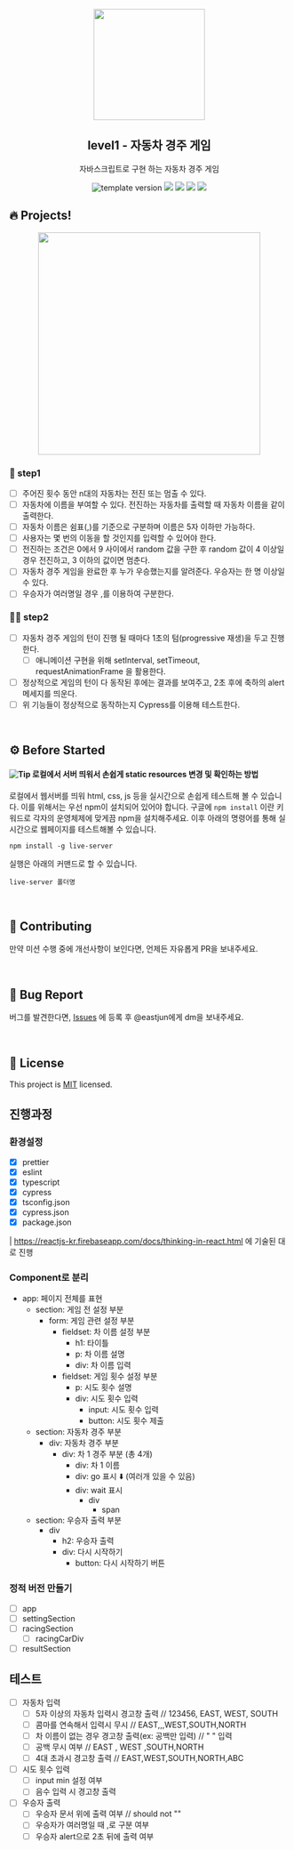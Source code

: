 <p align="middle" >
  <img width="200px;" src="https://user-images.githubusercontent.com/50367798/106415730-2645a280-6493-11eb-876c-ef7172652261.png"/>
</p>
<h2 align="middle">level1 - 자동차 경주 게임</h2>
<p align="middle">자바스크립트로 구현 하는 자동차 경주 게임</p>
<p align="middle">
  <img src="https://img.shields.io/badge/version-1.0.0-blue?style=flat-square" alt="template version"/>
  <img src="https://img.shields.io/badge/language-html-red.svg?style=flat-square"/>
  <img src="https://img.shields.io/badge/language-css-blue.svg?style=flat-square"/>
  <img src="https://img.shields.io/badge/language-js-yellow.svg?style=flat-square"/>
  <img src="https://img.shields.io/badge/license-MIT-brightgreen.svg?style=flat-square"/>
</p>

## 🔥 Projects!

<p align="middle">
  <img width="400" src="https://techcourse-storage.s3.ap-northeast-2.amazonaws.com/7c76e809d82a4a3aa0fd78a86be25427">
</p>

### 🎯 step1

- [ ] 주어진 횟수 동안 n대의 자동차는 전진 또는 멈출 수 있다.
- [ ] 자동차에 이름을 부여할 수 있다. 전진하는 자동차를 출력할 때 자동차 이름을 같이 출력한다.
- [ ] 자동차 이름은 쉼표(,)를 기준으로 구분하며 이름은 5자 이하만 가능하다.
- [ ] 사용자는 몇 번의 이동을 할 것인지를 입력할 수 있어야 한다.
- [ ] 전진하는 조건은 0에서 9 사이에서 random 값을 구한 후 random 값이 4 이상일 경우 전진하고, 3 이하의 값이면 멈춘다.
- [ ] 자동차 경주 게임을 완료한 후 누가 우승했는지를 알려준다. 우승자는 한 명 이상일 수 있다.
- [ ] 우승자가 여러명일 경우 ,를 이용하여 구분한다.

### 🎯🎯 step2

- [ ] 자동차 경주 게임의 턴이 진행 될 때마다 1초의 텀(progressive 재생)을 두고 진행한다.
  - [ ] 애니메이션 구현을 위해 setInterval, setTimeout, requestAnimationFrame 을 활용한다.
- [ ] 정상적으로 게임의 턴이 다 동작된 후에는 결과를 보여주고, 2초 후에 축하의 alert 메세지를 띄운다.
- [ ] 위 기능들이 정상적으로 동작하는지 Cypress를 이용해 테스트한다.

<br>

## ⚙️ Before Started

#### <img alt="Tip" src="https://img.shields.io/static/v1.svg?label=&message=Tip&style=flat-square&color=673ab8"> 로컬에서 서버 띄워서 손쉽게 static resources 변경 및 확인하는 방법

로컬에서 웹서버를 띄워 html, css, js 등을 실시간으로 손쉽게 테스트해 볼 수 있습니다. 이를 위해서는 우선 npm이 설치되어 있어야 합니다. 구글에 `npm install` 이란 키워드로 각자의 운영체제에 맞게끔 npm을 설치해주세요. 이후 아래의 명령어를 통해 실시간으로 웹페이지를 테스트해볼 수 있습니다.

```
npm install -g live-server
```

실행은 아래의 커맨드로 할 수 있습니다.

```
live-server 폴더명
```

<br>

## 👏 Contributing

만약 미션 수행 중에 개선사항이 보인다면, 언제든 자유롭게 PR을 보내주세요.

<br>

## 🐞 Bug Report

버그를 발견한다면, [Issues](https://github.com/woowacourse/javascript-racingcar/issues) 에 등록 후 @eastjun에게 dm을 보내주세요.

<br>

## 📝 License

This project is [MIT](https://github.com/woowacourse/javascript-racingcar/blob/main/LICENSE) licensed.

## 진행과정

### 환경설정

- [x] prettier
- [x] eslint
- [x] typescript
- [x] cypress
- [x] tsconfig.json
- [x] cypress.json
- [x] package.json

| https://reactjs-kr.firebaseapp.com/docs/thinking-in-react.html 에 기술된 대로 진행

### Component로 분리

- app: 페이지 전체를 표현
  - section: 게임 전 설정 부분
    - form: 게임 관련 설정 부분
      - fieldset: 차 이름 설정 부분
        - h1: 타이틀
        - p: 차 이름 설명
        - div: 차 이름 입력
      - fieldset: 게임 횟수 설정 부분
        - p: 시도 횟수 설명
        - div: 시도 횟수 입력
          - input: 시도 횟수 입력
          - button: 시도 횟수 제출
  - section: 자동차 경주 부분
    - div: 자동차 경주 부분
      - div: 차 1 경주 부분 (총 4개)
        - div: 차 1 이름
        - div: go 표시 ⬇️ (여러개 있을 수 있음)
        - div: wait 표시
          - div
            - span
  - section: 우승자 출력 부분
    - div
      - h2: 우승자 출력
      - div: 다시 시작하기
        - button: 다시 시작하기 버튼

### 정적 버전 만들기

- [ ] app
- [ ] settingSection
- [ ] racingSection
  - [ ] racingCarDiv
- [ ] resultSection

## 테스트

- [ ] 자동차 입력
  - [ ] 5자 이상의 자동차 입력시 경고창 출력 // 123456, EAST, WEST, SOUTH
  - [ ] 콤마를 연속해서 입력시 무시 // EAST,,,WEST,SOUTH,NORTH
  - [ ] 차 이름이 없는 경우 경고창 출력(ex: 공백만 입력) // " " 입력
  - [ ] 공백 무시 여부 // EAST , WEST ,SOUTH,NORTH
  - [ ] 4대 초과시 경고창 출력 // EAST,WEST,SOUTH,NORTH,ABC
- [ ] 시도 횟수 입력
  - [ ] input min 설정 여부
  - [ ] 음수 입력 시 경고창 출력
- [ ] 우승자 출력
  - [ ] 우승자 문서 위에 출력 여부 // should not ""
  - [ ] 우승자가 여러명일 때 ,로 구분 여부
  - [ ] 우승자 alert으로 2초 뒤에 출력 여부
